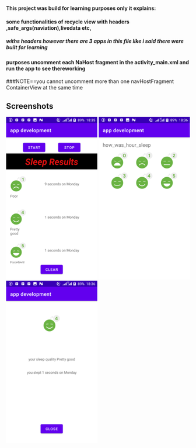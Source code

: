 #

#### This project was build for learning purposes only it explains: 
#### some  functionalities of recycle view with headers ,safe_args(naviation),livedata etc,
##### withs headers however there are 3 apps in this file like i said there were built for learning
#### purposes uncomment each NaHost fragment in the activity_main.xml and run the app to see thereworking
###NOTE==you cannot uncomment more than one navHostFragment ContainerView at the same time

## Screenshots

<img src="screenshots/Screenshot.png" width= 250/>
<img src="screenshots/Screenshot2.png" width= 250/>
<img src="screenshots/Screenshot3.png" width= 250/>
